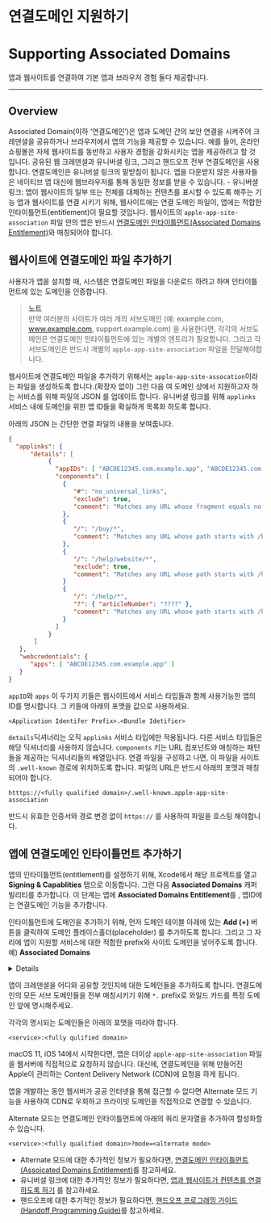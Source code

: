 # 연결도메인 지원하기
# Supporting Associated Domains
앱과 웹사이트를 연결하여 기본 앱과 브라우저 경험 둘다 제공합니다.

- - - -
## Overview
Associated Domain(이하 ‘연결도메인’)은 앱과 도메인 간의 보안 연결을 시켜주어 크레덴셜을 공유하거나 브라우저에서 앱의 기능을 제공할 수 있습니다. 
예를 들어, 온라인 쇼핑몰은  자체 웹사이트를 동반하고 사용자 경험을 강화시키는 앱을 제공하려고 할 것 입니다.
공유된 웹 크레덴셜과 유니버셜 링크, 그리고 핸드오프 전부 연결도메인을 사용합니다. 연결도메인은 유니버셜 링크의 밑받침이 됩니다. 앱을 다운받지 않은 사용자들은 네이티브 앱 대신에 웹브라우저를 통해 동일한 정보를 받을 수 있습니다.
	- 유니버셜 링크: 앱이  웹사이트의 일부 또는 전체를 대체하는 컨텐츠를 표시할 수 있도록 해주는 기능
앱과 웹사이트를 연결 시키기 위해, 웹사이트에는 연결 도메인 파일이, 앱에는 적합한 인타이틀먼트(entitlement)이 필요할 것입니다.
웹사이트의 `apple-app-site-association` 파일 안의 앱은 반드시 [연결도메인 인타이틀먼트(Associated Domains Entitlement)](https://developer.apple.com/documentation/bundleresources/entitlements/com_apple_developer_associated-domains)와 매칭되어야 합니다.

## 웹사이트에 연결도메인 파일 추가하기
사용자가 앱을 설치할 때, 시스템은 연결도메인 파일을 다운로드 하려고 하며 인타이틀먼트에 있는 도메인을 인증합니다.

> **노트**  
> 만약 여러분의 사이트가 여러 개의 서브도메인 (예: example.com, www.example.com, support.example.com) 을 사용한다면, 각각의 서브도메인은 연결도메인 인타이틀먼트에 있는 개별의 엔트리가 필요합니다. 그리고 각 서브도메인은 반드시 개별의  `apple-app-site-association` 파일을 전달해야합니다.  

웹사이트에 연결도메인 파일을 추가하기 위해서는 `apple-app-site-assocation`이라는 파일을 생성하도록 합니다.(확장자 없이) 그런 다음 여 도메인 상에서 지원하고자 하는 서비스를 위해 파일의 JSON 를 업데이트 합니다. 유니버셜 링크를 위해 `applinks` 서비스 내에 도메인을 위한 앱 ID들을 확실하게 목록화 하도록 합니다.

아래의 JSON 는 간단한 연결 파일의 내용을 보여줍니다.

```json
{
  "applinks": {
      "details": [
           {
             "appIDs": [ "ABCDE12345.com.example.app", "ABCDE12345.com.example.app2" ],
             "components": [
               {
                  "#": "no_universal_links",
                  "exclude": true,
                  "comment": "Matches any URL whose fragment equals no_universal_links and instructs the system not to open it as a universal link"
               },
               {
                  "/": "/buy/*",
                  "comment": "Matches any URL whose path starts with /buy/"
               },
               {
                  "/": "/help/website/*",
                  "exclude": true,
                  "comment": "Matches any URL whose path starts with /help/website/ and instructs the system not to open it as a universal link"
               }
               {
                  "/": "/help/*",
                  "?": { "articleNumber": "????" },
                  "comment": "Matches any URL whose path starts with /help/ and which has a query item with name 'articleNumber' and a value of exactly 4 characters"
               }
             ]
           }
       ]
   },
   "webcredentials": {
      "apps": [ "ABCDE12345.com.example.app" ]
   }
}
```

`appID`와 `apps` 이 두가지 키들은 웹사이트에서 서비스 타입들과 함께 사용가능한 앱의 ID를 명시합니다. 그 키들에 아래의 포맷을 값으로 사용하세요.

```
<Application Identifer Prefix>.<Bundle Idetifier>
```

`details`딕셔너리는 오직 `applinks` 서비스 타입에만 적용됩니다. 다른 서비스 타입들은 해당 딕셔너리를 사용하지 않습니다. `components` 키는 URL 컴포넌트와 매칭하는 패턴들을 제공하는 딕셔너리들의 배열입니다.
연결 파일을 구성하고 나면, 이 파일을 사이트의 `.well-known` 경로에 위치하도록 합니다. 파일의 URL은 반드시 아래의 포맷과 매칭되어야 합니다.

```
htttps://<fully qualified domain>/.well-known.apple-app-site-association
```

반드시 유효한 인증서와 경로 변경 없이  `https://` 를 사용하여 파일을 호스팅 해야합니다.

## 앱에 연결도메인 인타이틀먼트 추가하기
앱의 인타이틀먼트(entitlement)를 설정하기 위해, Xcode에서 해당 프로젝트를 열고 **Signing & Capablities** 탭으로 이동합니다. 그런 다음 **Associated Domains** 캐퍼빌리티를 추가합니다. 이 단계는 앱에 **Associated Domains Entitlement**를 , 앱ID에는 연결도메인 기능을 추가합니다.

인타이틀먼트에 도메인을 추가하기 위해, 먼저 도메인 테이블 아래에 있는 **Add (+)** 버튼을 클릭하여 도메인 플레이스홀더(placeholder) 를 추가하도록 합니다. 그리고 그 자리에 앱이 지원할 서비스에 대한 적합한 prefix와 사이트 도메인을 넣어주도록 합니다.
예)
**Associated Domains**
<details>
```
Domains
____________________
applinks:example.com
____________________
webcredentials:example.com
```
</details>

앱이 크레덴셜을 어디와 공유할 것인지에 대한 도메인들을 추가하도록 합니다. 연결도메인의 모든 서브 도메인들을 전부 매칭시키기 위해 `*.` prefix로 와일드 카드를 특정 도메인 앞에 명시해주세요.

각각의 명시되는 도메인들은 아래의 포맷을 따라야 합니다.
```
<service>:<fully qulified domain>
```

macOS 11, iOS 14에서 시작한다면, 앱은 더이상 `apple-app-site-association` 파일을 웹서버에 직접적으로 요청하지 않습니다. 대신에, 연결도메인을 위해 만들어진 Apple이 관리하는 Content Delivery Network (CDN)에 요청을 하게 됩니다.

앱을 개발하는 동안 웹서버가 공공 인터넷을 통해 접근할 수 없다면 Alternate 모드 기능을 사용하여 CDN로 우회하고 프라이빗 도메인을 직접적으로 연결할 수 있습니다.

Alternate 모드는 연결도메인 인타이틀먼트에 아래의 쿼리 문자열을 추가하여 할성화할 수 있습니다.
```
<service>:<fully qualified domain>?mode=<alternate mode>
```

- Alternate 모드에 대한 추가적인 정보가 필요하다면, [연결도메인 인타이틀먼트 (Assoicated Domains Entitlement)](https://developer.apple.com/documentation/bundleresources/entitlements/com_apple_developer_associated-domains)를 참고하세요.
- 유니버셜 링크에 대한 추가적인 정보가 필요하다면, [앱과 웹사이트가 컨텐츠를 연결하도록 하기](bear://x-callback-url/open-note?id=62C28C40-C0AB-4625-AA83-F4E1891B149B-9693-000012FC6533C230) 를 참고하세요.
- 핸드오프에 대한 추가적인 정보가 필요하다면, [핸드오프 프로그래밍 가이드 (Handoff Programming Guide)](https://developer.apple.com/library/content/documentation/UserExperience/Conceptual/Handoff/HandoffFundamentals/HandoffFundamentals.html#//apple_ref/doc/uid/TP40014338)를 참고하세요.
